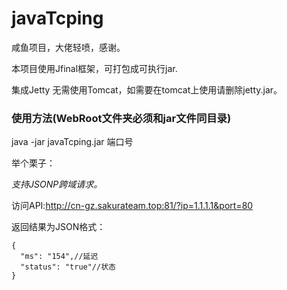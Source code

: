 # javaTcping #
咸鱼项目，大佬轻喷，感谢。

本项目使用Jfinal框架，可打包成可执行jar.

集成Jetty 无需使用Tomcat，如需要在tomcat上使用请删除jetty.jar。

### 使用方法(WebRoot文件夹必须和jar文件同目录) ###

java -jar javaTcping.jar 端口号

举个栗子：

*支持JSONP跨域请求。*

访问API:http://cn-gz.sakurateam.top:81/?ip=1.1.1.1&port=80


返回结果为JSON格式：
```
{
  "ms": "154",//延迟
  "status": "true"//状态
}
```
